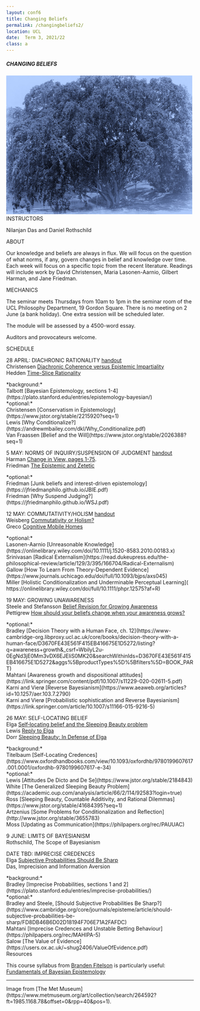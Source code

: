 ```yaml
---
layout: conf6
title: Changing Beliefs
permalink: /changingbeliefs2/
location: UCL
date:  Term 3, 2021/22
class: a
---
```



##### CHANGING BELIEFS

<img src="/materials/mettree.jpeg" width="500">

<div class="maintext" markdown="1">

<div class="title"> INSTRUCTORS </div>

Nilanjan Das and Daniel Rothschild

<div class="title"> ABOUT </div>

Our knowledge and beliefs are always in flux. We will focus on the question of what norms, if any, govern changes in belief and knowledge over time. Each week will focus on a specific topic from the recent literature. Readings will include work by David Christensen, Maria Lasonen-Aarnio, Gilbert Harman, and Jane Friedman.

<div class="title"> MECHANICS </div>

The seminar meets Thursdays from 10am to 1pm in the seminar room of the UCL Philosophy Department, 19 Gordon Square.  There is no meeting on 2 June (a bank holiday). One extra session will be scheduled later.

The module will be assessed by a 4500-word essay.

Auditors and provocateurs welcome.

<div class="title"> SCHEDULE </div>

<span class="titleblack">28 APRIL:</span> <span class = "titlethin"> DIACHRONIC RATIONALITY  </span> [handout](/materials/cb2week1nd.pdf) <br>
Christensen [Diachronic Coherence versus Epistemic Impartiality](http://www.jstor.org/stable/2693694)  <br>
Hedden [Time-Slice Rationality](https://philpapers.org/go.pl?id=HEDTR&u=https%3A%2F%2Fphilpapers.org%2Farchive%2FHEDTR.pdf)<br>
<div class="optional" markdown="1">
*background:* <br>
Talbott [Bayesian Epistemology, sections 1-4](https://plato.stanford.edu/entries/epistemology-bayesian/) <br>
*optional:* <br>
Christensen [Conservatism in Epistemology](https://www.jstor.org/stable/2215920?seq=1) <br>
Lewis [Why Conditionalize?](https://andrewmbailey.com/dkl/Why_Conditionalize.pdf) <br>
Van Fraassen [Belief and the Will](https://www.jstor.org/stable/2026388?seq=1)
</div>


<span class="titleblack"> 5 MAY:</span>  <span class = "titlethin"> NORMS OF INQUIRY/SUSPENSION OF JUDGMENT </span> [handout](/materials/cb2week2dr.pdf) <br>
Harman [Change in View, pages 1-75](https://liveuclac-my.sharepoint.com/:b:/g/personal/uctydro_ucl_ac_uk/ET2xZocmYelOoSseJiecEVQBRnsH4ZAeHVaawleMtEmcXQ?e=EUBcrk). <br>
Friedman [The Epistemic and Zetetic](https://read.dukeupress.edu/the-philosophical-review/article-abstract/129/4/501/166989/The-Epistemic-and-the-Zetetic?redirectedFrom=fulltext)
<div class="optional" markdown="1">
 *optional:*<br>
Friedman [Junk beliefs and interest-driven epistemology](https://jfriedmanphilo.github.io/JBIE.pdf)<br>
Friedman [Why Suspend Judging?](https://jfriedmanphilo.github.io/WSJ.pdf)
</div>



<span class="titleblack">12 MAY:</span>   <span class = "titlethin"> COMMUTATIVITY/HOLISM </span> [handout](/materials/cb2week3nd.pdf)<br>
Weisberg [Commutativity or Holism?](https://www.journals.uchicago.edu/doi/full/10.1093/bjps/axp007)<br>
Greco [Cognitive Mobile Homes](https://academic.oup.com/mind/article/126/501/93/2404573?login=true)<br>
<div class="optional" markdown="1">
*optional:*<br>
Lasonen-Aarnio [Unreasonable Knowledge](https://onlinelibrary.wiley.com/doi/10.1111/j.1520-8583.2010.00183.x) <br>
Srinivasan [Radical Externalism](https://read.dukeupress.edu/the-philosophical-review/article/129/3/395/166704/Radical-Externalism)<br>
Gallow [How To Learn From Theory-Dependent Evidence](https://www.journals.uchicago.edu/doi/full/10.1093/bjps/axs045)<br>
Miller [Holistic Conditionalization and Underminable Perceptual Learning](
https://onlinelibrary.wiley.com/doi/full/10.1111/phpr.12575?af=R)
</div>

<span class="titleblack"> 19 MAY:</span>  <span class = "titlethin"> GROWING UNAWARENESS</span> <br>
Steele and Stefansson  [Belief Revision for Growing Awareness](https://philpapers.org/archive/STEBRF-6.pdf)<br>
Pettigrew [How should your beliefs change when your awareness grows?](https://philpapers.org/archive/PETWST-2.pdf)<br>
<div class="optional" markdown="1">
*optional:*<br>
Bradley [Decision Theory with a Human Face, ch. 12](https://www-cambridge-org.libproxy.ucl.ac.uk/core/books/decision-theory-with-a-human-face/D3670FE43E561F415EB416675E1D5272/listing?q=awareness+growth&_csrf=WbilyL2u-0EgNd3jE0Mm3vDX6EJEliS0MK20&searchWithinIds=D3670FE43E561F415EB416675E1D5272&aggs%5BproductTypes%5D%5Bfilters%5D=BOOK_PART)<br>
Mahtani [Awareness growth and dispositional attitudes](https://link.springer.com/content/pdf/10.1007/s11229-020-02611-5.pdf)<br>
Karni and Vierø [Reverse Bayesianism](https://www.aeaweb.org/articles?id=10.1257/aer.103.7.2790)<br>
Karni and Vierø [Probabilistic sophistication and Reverse Bayesianism](https://link.springer.com/article/10.1007/s11166-015-9216-5)
</div>


<span class="titleblack"> 26 MAY:  </span> <span class = "titlethin"> SELF-LOCATING BELIEF</span><br>
Elga [Self‐locating belief and the Sleeping Beauty problem](http://www.jstor.org/stable/3329167) <br>
Lewis [Reply to Elga](https://fitelson.org/probability/lewis_sb.pdf)<br>
Dorr [Sleeping Beauty: In Defense of Elga](https://www.jstor.org/stable/3328920?seq=1)<br>
<div class="optional" markdown="1">
*background:*<br>
Titelbaum [Self-Locating Credences](https://www.oxfordhandbooks.com/view/10.1093/oxfordhb/9780199607617.001.0001/oxfordhb-9780199607617-e-34)<br>
*optional:*<br>
Lewis [Attitudes De Dicto and De Se](https://www.jstor.org/stable/2184843)<br>
White [The Generalized Sleeping Beauty Problem](https://academic.oup.com/analysis/article/66/2/114/92583?login=true)<br>
Ross [Sleeping Beauty, Countable Additivity, and Rational Dilemmas](https://www.jstor.org/stable/41684395?seq=1)<br>
Artzenius [Some Problems for Conditionalization and Reflection](http://www.jstor.org/stable/3655783)<br>
Moss [Updating as Communication](https://philpapers.org/rec/PAUUAC)
</div>


<span class="titleblack"> 9 JUNE:</span>  <span class = "titlethin"> LIMITS OF BAYESIANISM</span> <br>
Rothschild, The Scope of Bayesianism<br>

<span class="titleblack"> DATE TBD:  </span> <span class = "titlethin"> IMPRECISE CREDENCES</span><br>
Elga [Subjective Probabilities Should Be Sharp](https://quod.lib.umich.edu/p/phimp/3521354.0010.005/--subjective-probabilities-should-be-sharp?view=image)<br>
Das, Imprecision and Information Aversion<br>
<div class="optional" markdown="1">
*background:*<br>
Bradley [Imprecise Probabilities, sections 1 and 2](https://plato.stanford.edu/entries/imprecise-probabilities/)<br>
*optional:*<br>
 Bradley and Steele, [Should Subjective Probabilities Be Sharp?](https://www.cambridge.org/core/journals/episteme/article/should-subjective-probabilities-be-sharp/FD8DB46B6D02D18194F706E71A2FAFDC)<br>
Mahtani [Imprecise Credences and Unstable Betting Behaviour](https://philpapers.org/rec/MAHIPA-5)<br>
Salow [The Value of Evidence](https://users.ox.ac.uk/~shug2406/ValueOfEvidence.pdf)
</div>



<div class="title"> Resources </div>

This course syllabus from [Branden Fitelson](http://fitelson.org/) is particularly useful: [Fundamentals of Bayesian Epistemology](http://fitelson.org/bayes/syllabus.html)

---

<span class ="smaller">
Image from [The Met Museum](https://www.metmuseum.org/art/collection/search/264592?ft=1985.1168.78&amp;offset=0&amp;rpp=40&amp;pos=1).
</span>
